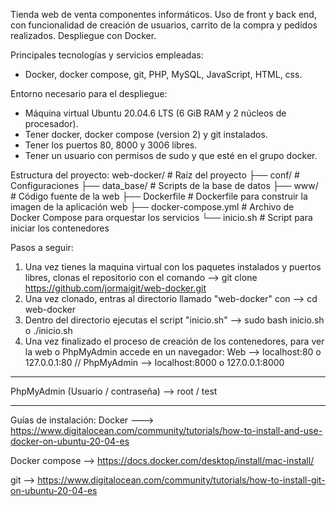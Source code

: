 Tienda web de venta componentes informáticos. Uso de front y back end, con funcionalidad de creación de usuarios, 
carrito de la compra y pedidos realizados. Despliegue con Docker.

Principales tecnologías y servicios empleadas:
- Docker, docker compose, git, PHP, MySQL, JavaScript, HTML, css.

Entorno necesario para el despliegue:
- Máquina virtual Ubuntu 20.04.6 LTS (6 GiB RAM y 2 núcleos de procesador).
- Tener docker, docker compose (version 2) y git instalados.
- Tener los puertos 80, 8000 y 3006 libres.
- Tener un usuario con permisos de sudo y que esté en el grupo docker.

Estructura del proyecto:
web-docker/            # Raíz del proyecto
├── conf/              # Configuraciones
├── data_base/         # Scripts de la base de datos
├── www/               # Código fuente de la web
├── Dockerfile         # Dockerfile para construir la imagen de la aplicación web
├── docker-compose.yml # Archivo de Docker Compose para orquestar los servicios
└── inicio.sh          # Script para iniciar los contenedores


Pasos a seguir:
1. Una vez tienes la maquina virtual con los paquetes instalados y puertos libres, clonas el repositorio con el comando --> git clone https://github.com/jormaigit/web-docker.git
2. Una vez clonado, entras al directorio llamado "web-docker" con --> cd web-docker
3. Dentro del directorio ejecutas el script "inicio.sh" --> sudo bash inicio.sh   o   ./inicio.sh
4. Una vez finalizado el proceso de creación de los contenedores, para ver la web o PhpMyAdmin accede en un navegador:
Web --> localhost:80  o  127.0.0.1:80  //   PhpMyAdmin --> localhost:8000   o   127.0.0.1:8000

***************************************************
PhpMyAdmin (Usuario / contraseña) --> root / test
***************************************************

Guías de instalación:
Docker ---> https://www.digitalocean.com/community/tutorials/how-to-install-and-use-docker-on-ubuntu-20-04-es

Docker compose --> https://docs.docker.com/desktop/install/mac-install/

git --> https://www.digitalocean.com/community/tutorials/how-to-install-git-on-ubuntu-20-04-es


